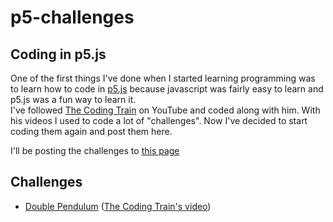 # p5-challenges

## Coding in p5.js
One of the first things I've done when I started learning programming was to learn how to code in [p5.js](https://p5js.org/) because javascript was fairly easy to learn and p5.js was a fun way to learn it.  
I've followed [The Coding Train](https://www.youtube.com/user/shiffman) on YouTube and coded along with him. With his videos I used to code a lot of "challenges". Now I've decided to start coding them again and post them here.  

I'll be posting the challenges to [this page](https://firatbatar.com/p5-challenges)
<br/>

## Challenges
- [Double Pendulum](https://firatbatar.com/p5-challenges/challenge/double-pendulum) ([The Coding Train's video](https://youtu.be/uWzPe_S-RVE?si=3FK4b-3gD-8_fLiP))